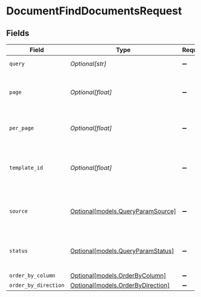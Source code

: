# DocumentFindDocumentsRequest


## Fields

| Field                                                              | Type                                                               | Required                                                           | Description                                                        |
| ------------------------------------------------------------------ | ------------------------------------------------------------------ | ------------------------------------------------------------------ | ------------------------------------------------------------------ |
| `query`                                                            | *Optional[str]*                                                    | :heavy_minus_sign:                                                 | The search query.                                                  |
| `page`                                                             | *Optional[float]*                                                  | :heavy_minus_sign:                                                 | The pagination page number, starts at 1.                           |
| `per_page`                                                         | *Optional[float]*                                                  | :heavy_minus_sign:                                                 | The number of items per page.                                      |
| `template_id`                                                      | *Optional[float]*                                                  | :heavy_minus_sign:                                                 | Filter documents by the template ID used to create it.             |
| `source`                                                           | [Optional[models.QueryParamSource]](../models/queryparamsource.md) | :heavy_minus_sign:                                                 | Filter documents by how it was created.                            |
| `status`                                                           | [Optional[models.QueryParamStatus]](../models/queryparamstatus.md) | :heavy_minus_sign:                                                 | Filter documents by the current status                             |
| `order_by_column`                                                  | [Optional[models.OrderByColumn]](../models/orderbycolumn.md)       | :heavy_minus_sign:                                                 | N/A                                                                |
| `order_by_direction`                                               | [Optional[models.OrderByDirection]](../models/orderbydirection.md) | :heavy_minus_sign:                                                 | N/A                                                                |